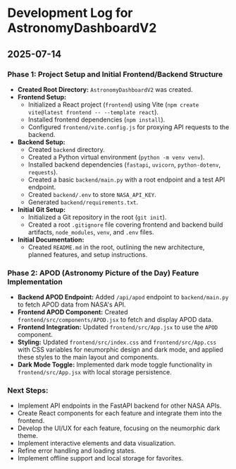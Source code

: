 # Development Log for AstronomyDashboardV2

## 2025-07-14

### Phase 1: Project Setup and Initial Frontend/Backend Structure

*   **Created Root Directory:** `AstronomyDashboardV2` was created.
*   **Frontend Setup:**
    *   Initialized a React project (`frontend`) using Vite (`npm create vite@latest frontend -- --template react`).
    *   Installed frontend dependencies (`npm install`).
    *   Configured `frontend/vite.config.js` for proxying API requests to the backend.
*   **Backend Setup:**
    *   Created `backend` directory.
    *   Created a Python virtual environment (`python -m venv venv`).
    *   Installed backend dependencies (`fastapi`, `uvicorn`, `python-dotenv`, `requests`).
    *   Created a basic `backend/main.py` with a root endpoint and a test API endpoint.
    *   Created `backend/.env` to store `NASA_API_KEY`.
    *   Generated `backend/requirements.txt`.
*   **Initial Git Setup:**
    *   Initialized a Git repository in the root (`git init`).
    *   Created a root `.gitignore` file covering frontend and backend build artifacts, `node_modules`, `venv`, and `.env` files.
*   **Initial Documentation:**
    *   Created `README.md` in the root, outlining the new architecture, planned features, and setup instructions.

### Phase 2: APOD (Astronomy Picture of the Day) Feature Implementation

*   **Backend APOD Endpoint:** Added `/api/apod` endpoint to `backend/main.py` to fetch APOD data from NASA's API.
*   **Frontend APOD Component:** Created `frontend/src/components/APOD.jsx` to fetch and display APOD data.
*   **Frontend Integration:** Updated `frontend/src/App.jsx` to use the `APOD` component.
*   **Styling:** Updated `frontend/src/index.css` and `frontend/src/App.css` with CSS variables for neumorphic design and dark mode, and applied these styles to the main layout and components.
*   **Dark Mode Toggle:** Implemented dark mode toggle functionality in `frontend/src/App.jsx` with local storage persistence.

### Next Steps:

*   Implement API endpoints in the FastAPI backend for other NASA APIs.
*   Create React components for each feature and integrate them into the frontend.
*   Develop the UI/UX for each feature, focusing on the neumorphic dark theme.
*   Implement interactive elements and data visualization.
*   Refine error handling and loading states.
*   Implement offline support and local storage for favorites.